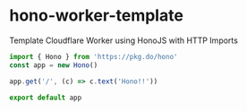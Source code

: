 # hono-worker-template
Template Cloudflare Worker using HonoJS with HTTP Imports

```javascript
import { Hono } from 'https://pkg.do/hono'
const app = new Hono()

app.get('/', (c) => c.text('Hono!!'))

export default app
```
